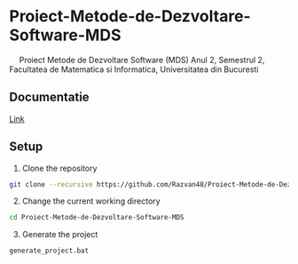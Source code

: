 ﻿# Proiect-Metode-de-Dezvoltare-Software-MDS&emsp; Proiect Metode de Dezvoltare Software (MDS) Anul 2, Semestrul 2, Facultatea de Matematica si Informatica, Universitatea din Bucuresti <br/>## Documentatie[Link](https://github.com/Razvan48/Proiect-Metode-de-Dezvoltare-Software-MDS/wiki)## Setup1. Clone the repository```shgit clone --recursive https://github.com/Razvan48/Proiect-Metode-de-Dezvoltare-Software-MDS```2. Change the current working directory```shcd Proiect-Metode-de-Dezvoltare-Software-MDS```3. Generate the project```shgenerate_project.bat```